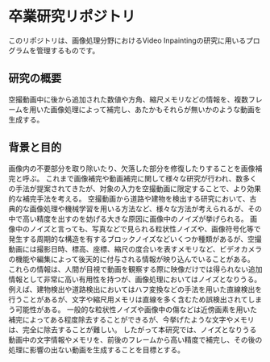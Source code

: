 # 卒業研究リポジトリ
このリポジトリは、画像処理分野におけるVideo Inpaintingの研究に用いるプログラムを管理するものです。

## 研究の概要
空撮動画中に後から追加された数値や方角、縮尺メモリなどの情報を、複数フレームを用いた画像処理によって補完し、あたかもそれらが無いかのような動画を生成する。

## 背景と目的
画像内の不要部分を取り除いたり、欠落した部分を修復したりすることを画像補完と呼ぶ。
これまで画像補完や動画補完に関して様々な研究が行われ、数多くの手法が提案されてきたが、対象の入力を空撮動画に限定することで、より効果的な補完手法を考える。
空撮動画から道路や建物を検出する研究において、古典的な画像処理や機械学習を用いる方法など、様々な方法が考えられるが、その中で高い精度を出すのを妨げる大きな原因に画像中のノイズが挙げられる。
画像中のノイズと言っても、写真などで見られる粒状性ノイズや、画像符号化等で発生する周期的な構造を有するブロックノイズなどいくつか種類があるが、空撮動画には撮影日時、標高、座標、縮尺の度合いを表すメモリなど、ビデオカメラの機能や編集によって後天的に付与される情報が映り込んでいることがある。
これらの情報は、人間が目視で動画を観察する際に映像だけでは得られない追加情報として非常に高い有用性を持つが、画像処理においてはノイズとなりうる。
例えば、建物検出や道路検出においてはハフ変換などの手法を用いた直線検出を行うことがあるが、文字や縮尺用メモリは直線を多く含むため誤検出されてしまう可能性がある。
一般的な粒状性ノイズや画像中の傷などは近傍画素を用いた補完によってある程度除去することができるが、今挙げたような文字やメモリは、完全に除去することが難しい。
したがって本研究では、ノイズとなりうる動画中の文字情報やメモリを、前後のフレームから高い精度で補完し、その後の処理に影響の出ない動画を生成することを目標とする。
